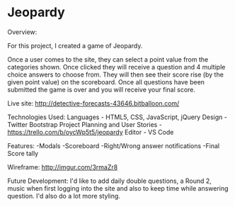 # Jeopardy

Overview:

For this project, I created a game of Jeopardy.

Once a user comes to the site, they can select a point value from the categories shown.  Once clicked they will receive a question and 4 multiple choice answers to choose from.  They will then see their score rise (by the given point value) on the scoreboard.  Once all questions have been submitted the game is over and you will receive your final score.  

Live site: http://detective-forecasts-43646.bitballoon.com/

Technologies Used:
Languages - HTML5, CSS, JavaScript, jQuery
Design - Twitter Bootstrap
Project Planning and User Stories - https://trello.com/b/oycWp5t5/jeopardy
Editor - VS Code

Features:
-Modals
-Scoreboard
-Right/Wrong answer notifications
-Final Score tally

Wireframe:  http://imgur.com/3rmaZr8

Future Development:
I'd like to add daily double questions, a Round 2, music when first logging into the site and also to keep time while answering question.  I'd also do a lot more styling.